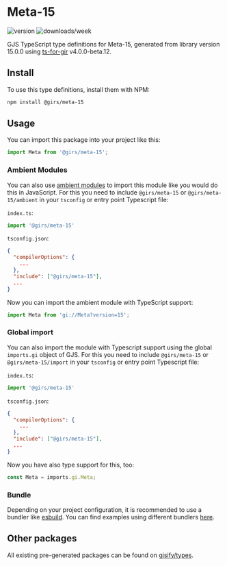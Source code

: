 
# Meta-15

![version](https://img.shields.io/npm/v/@girs/meta-15)
![downloads/week](https://img.shields.io/npm/dw/@girs/meta-15)


GJS TypeScript type definitions for Meta-15, generated from library version 15.0.0 using [ts-for-gir](https://github.com/gjsify/ts-for-gir) v4.0.0-beta.12.


## Install

To use this type definitions, install them with NPM:
```bash
npm install @girs/meta-15
```

## Usage

You can import this package into your project like this:
```ts
import Meta from '@girs/meta-15';
```

### Ambient Modules

You can also use [ambient modules](https://github.com/gjsify/ts-for-gir/tree/main/packages/cli#ambient-modules) to import this module like you would do this in JavaScript.
For this you need to include `@girs/meta-15` or `@girs/meta-15/ambient` in your `tsconfig` or entry point Typescript file:

`index.ts`:
```ts
import '@girs/meta-15'
```

`tsconfig.json`:
```json
{
  "compilerOptions": {
    ...
  },
  "include": ["@girs/meta-15"],
  ...
}
```

Now you can import the ambient module with TypeScript support: 

```ts
import Meta from 'gi://Meta?version=15';
```

### Global import

You can also import the module with Typescript support using the global `imports.gi` object of GJS.
For this you need to include `@girs/meta-15` or `@girs/meta-15/import` in your `tsconfig` or entry point Typescript file:

`index.ts`:
```ts
import '@girs/meta-15'
```

`tsconfig.json`:
```json
{
  "compilerOptions": {
    ...
  },
  "include": ["@girs/meta-15"],
  ...
}
```

Now you have also type support for this, too:

```ts
const Meta = imports.gi.Meta;
```

### Bundle

Depending on your project configuration, it is recommended to use a bundler like [esbuild](https://esbuild.github.io/). You can find examples using different bundlers [here](https://github.com/gjsify/ts-for-gir/tree/main/examples).

## Other packages

All existing pre-generated packages can be found on [gjsify/types](https://github.com/gjsify/types).


